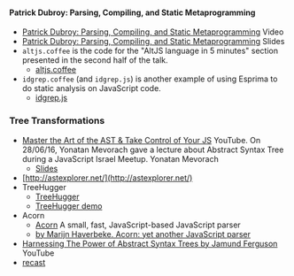 #### Patrick Dubroy: Parsing, Compiling, and Static Metaprogramming

* [Patrick Dubroy: Parsing, Compiling, and Static Metaprogramming](http://2013.jsconf.eu/speakers/patrick-dubroy-parsing-compiling-and-static-metaprogramming.html) Video
* [Patrick Dubroy: Parsing, Compiling, and Static Metaprogramming](https://speakerdeck.com/pdubroy/parsing-compiling-and-static-metaprogramming) Slides
* `altjs.coffee` is the code for the "AltJS language in 5 minutes" section
presented in the second half of the talk.
  * [altjs.coffee](https://github.com/pdubroy/jsconfeu-talk/blob/master/altjs.coffee)
* `idgrep.coffee` (and `idgrep.js`) is another example of using Esprima
to do static analysis on JavaScript code.
  * [idgrep.js](https://github.com/pdubroy/jsconfeu-talk/blob/master/idgrep.js)

### Tree Transformations

* [Master the Art of the AST & Take Control of Your JS](https://youtu.be/Xt7PFzOBTPk) YouTube. On 28/06/16, Yonatan Mevorach gave a lecture about Abstract Syntax Tree during a JavaScript Israel Meetup. Yonatan Mevorach
  * [Slides](https://speakerdeck.com/cowchimp/master-the-art-of-the-ast-codemotion-2017)
* [http://astexplorer.net/](http://astexplorer.net/)
* TreeHugger
  * [TreeHugger](https://github.com/ajaxorg/treehugger)
  * [TreeHugger demo](http://ajaxorg.github.io/treehugger/test.html)
* Acorn
  * [Acorn](https://github.com/acornjs/acorn) A small, fast, JavaScript-based JavaScript parser
  * [by Marijn Haverbeke. Acorn: yet another JavaScript parser](http://marijnhaverbeke.nl/blog/acorn.html)
* [Harnessing The Power of Abstract Syntax Trees by Jamund Ferguson](https://youtu.be/8uOXIM4giH8) YouTube
* [recast](https://github.com/benjamn/recast)


